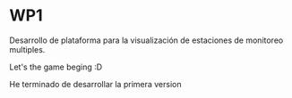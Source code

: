 # WP1
Desarrollo de plataforma para la visualización de estaciones de monitoreo multiples.

Let's the game beging :D

He terminado de desarrollar la primera version